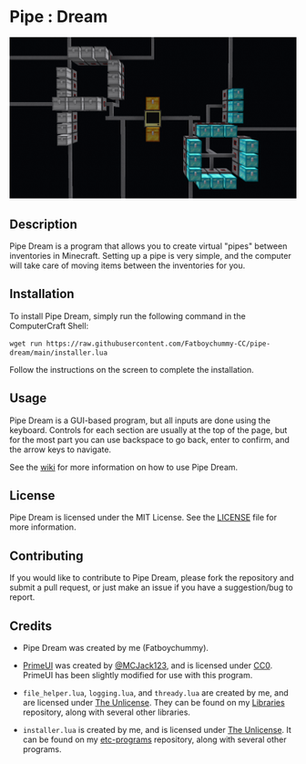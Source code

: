 # Pipe : Dream

![imag](images/Pipe_Dream_Front.png)

## Description

Pipe Dream is a program that allows you to create virtual "pipes" between
inventories in Minecraft. Setting up a pipe is very simple, and the computer
will take care of moving items between the inventories for you.

## Installation

To install Pipe Dream, simply run the following command in the ComputerCraft
Shell:

```
wget run https://raw.githubusercontent.com/Fatboychummy-CC/pipe-dream/main/installer.lua
```

Follow the instructions on the screen to complete the installation.

## Usage

Pipe Dream is a GUI-based program, but all inputs are done using the keyboard.
Controls for each section are usually at the top of the page, but for the most
part you can use backspace to go back, enter to confirm, and the arrow keys to
navigate.

See the [wiki](https://github.com/Fatboychummy-CC/pipe-dream/wiki) for more
information on how to use Pipe Dream.

## License

Pipe Dream is licensed under the MIT License. See the [LICENSE](LICENSE) file
for more information.

## Contributing

If you would like to contribute to Pipe Dream, please fork the repository and
submit a pull request, or just make an issue if you have a suggestion/bug to
report.

## Credits

- Pipe Dream was created by me (Fatboychummy).

- [PrimeUI](https://github.com/MCJack123/PrimeUI) was created by
[@MCJack123](https://github.com/MCJack123), and is licensed under
[CC0](https://github.com/MCJack123/PrimeUI?tab=readme-ov-file#license). PrimeUI
has been slightly modified for use with this program.

- `file_helper.lua`, `logging.lua`, and `thready.lua` are created by me, and are
licensed under
[The Unlicense](https://github.com/Fatboychummy-CC/Libraries/blob/main/LICENSE).
They can be found on my [Libraries](https://github.com/Fatboychummy-CC/Libraries)
repository, along with several other libraries.

- `installer.lua` is created by me, and is licensed under
[The Unlicense](https://github.com/Fatboychummy-CC/etc-programs/blob/main/LICENSE).
It can be found on my [etc-programs](https://github.com/Fatboychummy-CC/etc-programs)
repository, along with several other programs.
